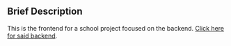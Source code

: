 ## Brief Description

This is the frontend for a school project focused on the backend. [Click here for said backend](https://github.com/Lavinia225/pet-trainer-server).